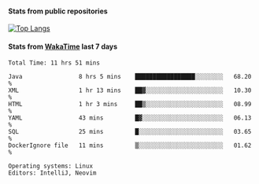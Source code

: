 #### Stats from public repositories

[![Top Langs](https://github-readme-stats.vercel.app/api/top-langs/?username=hyoghurt&layout=compact&exclude_repo=multiserver,docker_compose&langs_count=6)](https://github.com/anuraghazra/github-readme-stats)

#### Stats from [WakaTime](https://wakatime.com/@hyoghurt) last 7 days
<!--START_SECTION:waka-->

```text
Total Time: 11 hrs 51 mins

Java                8 hrs 5 mins    █████████████████░░░░░░░░   68.20 %
XML                 1 hr 13 mins    ██▓░░░░░░░░░░░░░░░░░░░░░░   10.30 %
HTML                1 hr 3 mins     ██▒░░░░░░░░░░░░░░░░░░░░░░   08.99 %
YAML                43 mins         █▓░░░░░░░░░░░░░░░░░░░░░░░   06.13 %
SQL                 25 mins         █░░░░░░░░░░░░░░░░░░░░░░░░   03.65 %
DockerIgnore file   11 mins         ▒░░░░░░░░░░░░░░░░░░░░░░░░   01.62 %

Operating systems: Linux
Editors: IntelliJ, Neovim
```

<!--END_SECTION:waka-->
